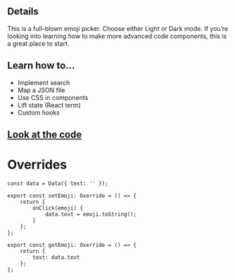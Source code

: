 ## Details
This is a full-blown emoji picker. Choose either Light or Dark mode. If you’re looking into learning how to make more advanced code components, this is a great place to start.

## Learn how to…
- Implement search
- Map a JSON file
- Use CSS in components
- Lift state (React term)
- Custom hooks

## [Look at the code](https://github.com/Maxsteitle/Framer-X-Examples/tree/master/Emoji%20Picker)

# Overrides

```
const data = Data({ text: '' });

export const setEmoji: Override = () => {
	return {
		onClick(emoji) {
			data.text = emoji.toString();
		}
	};
};

export const getEmoji: Override = () => {
	return {
		text: data.text
	};
};
```